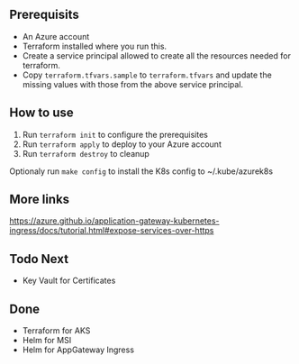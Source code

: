 ## Prerequisits
* An Azure account
* Terraform installed where you run this.
* Create a service principal allowed to create all the resources needed for terraform.
* Copy `terraform.tfvars.sample` to `terraform.tfvars` and update the missing values with those from the above service principal.

## How to use
1. Run `terraform init` to configure the prerequisites
2. Run `terraform apply` to deploy to your Azure account
3. Run `terraform destroy` to cleanup

Optionaly run `make config` to install the K8s config to ~/.kube/azurek8s

## More links
https://azure.github.io/application-gateway-kubernetes-ingress/docs/tutorial.html#expose-services-over-https

## Todo Next
* Key Vault for Certificates 

## Done
* Terraform for AKS
* Helm for MSI
* Helm for AppGateway Ingress
